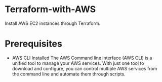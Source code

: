 # Terraform-with-AWS
Install AWS EC2 instances through Terraform.
# Prerequisites
- AWS CLI Installed
The AWS Command line interface (AWS CLI) is a unified tool to manage your AWS services. With just one tool to download and configure, you can control multiple AWS services from the command line and automate them through scripts.
